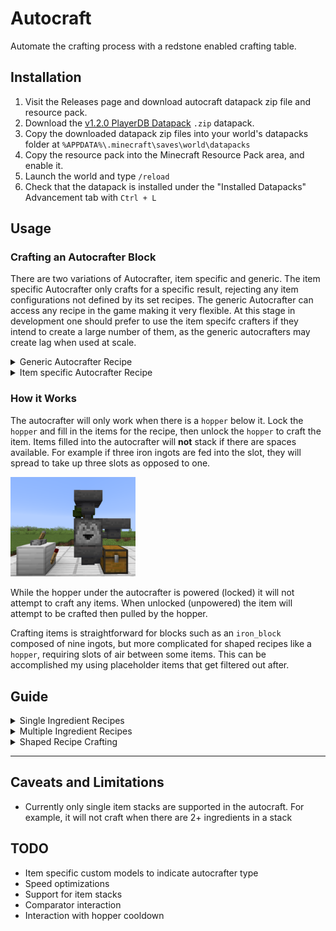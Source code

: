 # Autocraft
Automate the crafting process with a redstone enabled crafting table.

## Installation

1. Visit the Releases page and download autocraft datapack zip file and resource pack.
2. Download the [v1.2.0 PlayerDB Datapack](https://github.com/rx-modules/PlayerDB/releases/tag/v1.2.0) `.zip` datapack.
3. Copy the downloaded datapack zip files into your world's datapacks folder at `%APPDATA%\.minecraft\saves\world\datapacks`
4. Copy the resource pack into the Minecraft Resource Pack area, and enable it.
4. Launch the world and type `/reload`
5. Check that the datapack is installed under the "Installed Datapacks" Advancement tab with `Ctrl + L`


## Usage

### Crafting an Autocrafter Block
There are two variations of Autocrafter, item specific and generic. The item specific Autocrafter only crafts for a specific result, rejecting any item configurations not defined by its set recipes. The generic Autocrafter can access any recipe in the game making it very flexible. At this stage in development one should prefer to use the item specifc crafters if they intend to create a large number of them, as the generic autocrafters may create lag when used at scale.

<details><summary>Generic Autocrafter Recipe</summary>

A generic Autocrafter is created by combining a `crafting_table` and `dropper`. Since it is a shapeless recipe any positioning of the ingredients with work. See the [Guide](#Guide) section for more details.

</details>

<details><summary>Item specific Autocrafter Recipe</summary>

Create an autocrafter for nearly any item in the game with the following recipe formula, 
`crafting_table + dropper + <item-of-choice> = autocrafter`. Since it is a shapeless recipe any positioning of the ingredients with work. See the [Guide](#Guide) section for more details.

<img src="docs/iron_block_autocrafter_recipe.jpg" width=200>
<img src="docs/iron_block_autocrafter_opened.jpg" width=200>  
</details>


### How it Works

The autocrafter will only work when there is a `hopper` below it. Lock the `hopper` and fill in the items for the recipe, then unlock the `hopper` to craft the item. Items filled into the autocrafter will **not** stack if there are spaces available. For example if three iron ingots are fed into the slot, they will spread to take up three slots as opposed to one.

<img src="docs/autocrafter2.png" width=200>

While the hopper under the autocrafter is powered (locked) it will not attempt to craft any items. When unlocked (unpowered) the item will attempt to be crafted then pulled by the hopper.

Crafting items is straightforward for blocks such as an `iron_block` composed of nine ingots, but more complicated for shaped recipes like a `hopper`, requiring slots of air between some items. This can be accomplished my using placeholder items that get filtered out after.

## Guide
<details>
<summary>Single Ingredient Recipes </summary>
Crafting recipes with a single ingredient do not require any additional redstone components to operate the autocrafter besided the hopper below. Items fed into the autocrafter will automatically be crafted and sent below immediately.
<br>
<img src="docs/single_ingredient_recipe_crafting.png" width=200>

</details>

<details>
<summary>Multiple Ingredient Recipes </summary>
Crafting recipes with multiple ingredients require locking the hopper for all ticks that the autocrafter is being loaded with the ingredients so that they do not fall through before the recipe is completed. Once loaded, the hopper can be unlocked and the item will be crafted.
<br>
<img src="docs/locked_autocrafter.png" width=190>
<img src="docs/iron_block_autocrafter_opened.jpg" width=200>

</details>

<details>
<summary>Shaped Recipe Crafting </summary>
Shaped recipes require placeholder items to be fed into slots that would be empty. These items must then be filtered out so that only the recipe ingredients remain. Depending on the recipe, this can require a fairly complex redstone setup.
<br>
<img src="docs/redstone_torch_autocrafter_recipe.png" width=200>
<img src="docs/redstone_torch_autocrafter_opened.png" width=200>

</details>

---
## Caveats and Limitations
- Currently only single item stacks are supported in the autocraft. For example, it will not craft when there are 2+ ingredients in a stack

## TODO
- Item specific custom models to indicate autocrafter type
- Speed optimizations
- Support for item stacks
- Comparator interaction
- Interaction with hopper cooldown